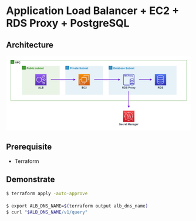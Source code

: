 # Application Load Balancer + EC2 + RDS Proxy + PostgreSQL

## Architecture

![image](./docs/ec2+proxy.png)

## Prerequisite

- Terraform

## Demonstrate

```bash
$ terraform apply -auto-approve

$ export ALB_DNS_NAME=$(terraform output alb_dns_name)
$ curl "$ALB_DNS_NAME/v1/query"
```
